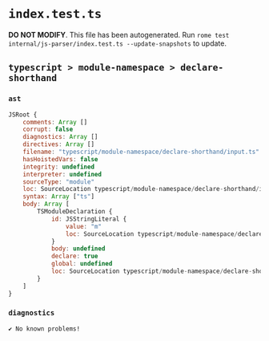 # `index.test.ts`

**DO NOT MODIFY**. This file has been autogenerated. Run `rome test internal/js-parser/index.test.ts --update-snapshots` to update.

## `typescript > module-namespace > declare-shorthand`

### `ast`

```javascript
JSRoot {
	comments: Array []
	corrupt: false
	diagnostics: Array []
	directives: Array []
	filename: "typescript/module-namespace/declare-shorthand/input.ts"
	hasHoistedVars: false
	integrity: undefined
	interpreter: undefined
	sourceType: "module"
	loc: SourceLocation typescript/module-namespace/declare-shorthand/input.ts 1:0-2:0
	syntax: Array ["ts"]
	body: Array [
		TSModuleDeclaration {
			id: JSStringLiteral {
				value: "m"
				loc: SourceLocation typescript/module-namespace/declare-shorthand/input.ts 1:15-1:18
			}
			body: undefined
			declare: true
			global: undefined
			loc: SourceLocation typescript/module-namespace/declare-shorthand/input.ts 1:0-1:19
		}
	]
}
```

### `diagnostics`

```
✔ No known problems!

```
